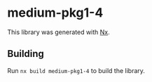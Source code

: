 # medium-pkg1-4

This library was generated with [Nx](https://nx.dev).

## Building

Run `nx build medium-pkg1-4` to build the library.
